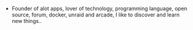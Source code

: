 - Founder of alot apps, lover of technology, programming language, open source, forum, docker, unraid and arcade, I like to discover and learn new things..
  <br>































































































































































































































































































































